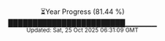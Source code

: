 <p align="center">
⏳Year Progress (81.44 %) <br>
████████████████████████▁▁▁▁▁▁ <br>
<sub>Updated: Sat, 25 Oct 2025 06:31:09 GMT</sub>
</p>

